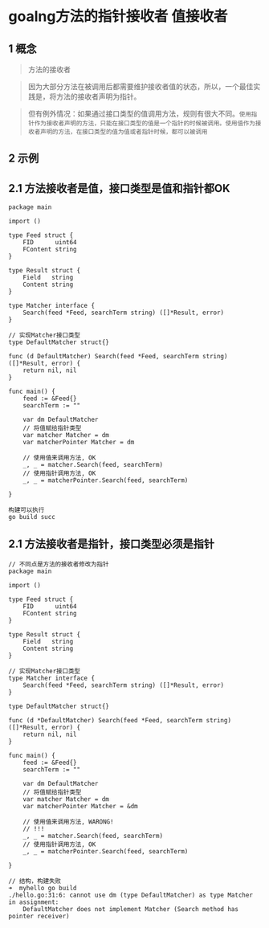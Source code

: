 # goalng方法的指针接收者 值接收者

## 1 概念
>方法的接收者

>因为大部分方法在被调用后都需要维护接收者值的状态，所以，一个最佳实践是，将方法的接收者声明为指针。

>但有例外情况：如果通过接口类型的值调用方法，规则有很大不同。`使用指针作为接收者声明的方法，只能在接口类型的值是一个指针的时候被调用。使用值作为接收者声明的方法，在接口类型的值为值或者指针时候，都可以被调用`

## 2 示例
## 2.1 方法接收者是值，接口类型是值和指针都OK
```
package main

import ()

type Feed struct {
	FID      uint64
	FContent string
}

type Result struct {
	Field   string
	Content string
}

type Matcher interface {
	Search(feed *Feed, searchTerm string) ([]*Result, error)
}

// 实现Matcher接口类型
type DefaultMatcher struct{}

func (d DefaultMatcher) Search(feed *Feed, searchTerm string) ([]*Result, error) {
	return nil, nil
}

func main() {
	feed := &Feed{}
	searchTerm := ""

	var dm DefaultMatcher
	// 将值赋给指针类型
	var matcher Matcher = dm
	var matcherPointer Matcher = dm

	// 使用值来调用方法, OK
	_, _ = matcher.Search(feed, searchTerm)
	// 使用指针调用方法, OK
	_, _ = matcherPointer.Search(feed, searchTerm)

}
```
```
构建可以执行
go build succ
```
## 2.1 方法接收者是指针，接口类型必须是指针
```
// 不同点是方法的接收者修改为指针
package main

import ()

type Feed struct {
	FID      uint64
	FContent string
}

type Result struct {
	Field   string
	Content string
}

// 实现Matcher接口类型
type Matcher interface {
	Search(feed *Feed, searchTerm string) ([]*Result, error)
}

type DefaultMatcher struct{}

func (d *DefaultMatcher) Search(feed *Feed, searchTerm string) ([]*Result, error) {
	return nil, nil
}

func main() {
	feed := &Feed{}
	searchTerm := ""

	var dm DefaultMatcher
	// 将值赋给指针类型
	var matcher Matcher = dm
	var matcherPointer Matcher = &dm

	// 使用值来调用方法, WARONG!
	// !!!
	_, _ = matcher.Search(feed, searchTerm)
	// 使用指针调用方法, OK
	_, _ = matcherPointer.Search(feed, searchTerm)

}
```
```
// 结构，构建失败
➜  myhello go build
./hello.go:31:6: cannot use dm (type DefaultMatcher) as type Matcher in assignment:
	DefaultMatcher does not implement Matcher (Search method has pointer receiver)
```
